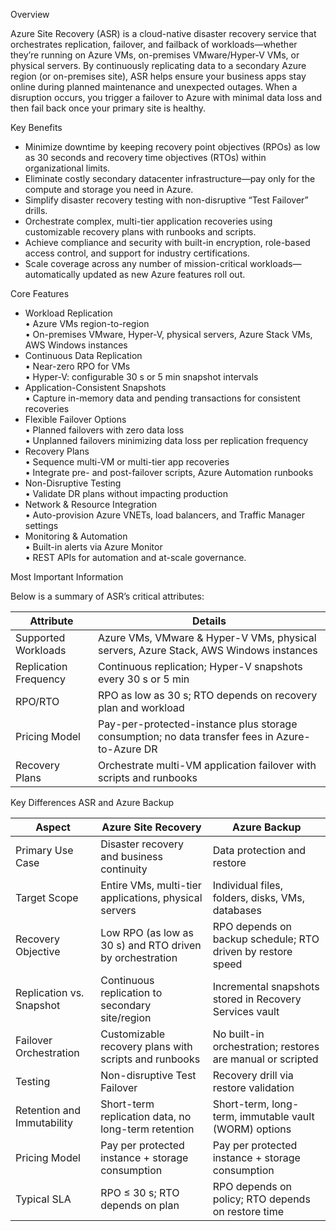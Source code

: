 
Overview

Azure Site Recovery (ASR) is a cloud-native disaster recovery service that orchestrates replication, failover, and failback of workloads—whether they’re running on Azure VMs, on-premises VMware/Hyper-V VMs, or physical servers. By continuously replicating data to a secondary Azure region (or on-premises site), ASR helps ensure your business apps stay online during planned maintenance and unexpected outages. When a disruption occurs, you trigger a failover to Azure with minimal data loss and then fail back once your primary site is healthy.

Key Benefits

- Minimize downtime by keeping recovery point objectives (RPOs) as low as 30 seconds and recovery time objectives (RTOs) within organizational limits.
- Eliminate costly secondary datacenter infrastructure—pay only for the compute and storage you need in Azure.
- Simplify disaster recovery testing with non-disruptive “Test Failover” drills.
- Orchestrate complex, multi-tier application recoveries using customizable recovery plans with runbooks and scripts.
- Achieve compliance and security with built-in encryption, role-based access control, and support for industry certifications.
- Scale coverage across any number of mission-critical workloads—automatically updated as new Azure features roll out.

Core Features

- Workload Replication  
    • Azure VMs region-to-region  
    • On-premises VMware, Hyper-V, physical servers, Azure Stack VMs, AWS Windows instances
- Continuous Data Replication  
    • Near-zero RPO for VMs  
    • Hyper-V: configurable 30 s or 5 min snapshot intervals
- Application-Consistent Snapshots  
    • Capture in-memory data and pending transactions for consistent recoveries
- Flexible Failover Options  
    • Planned failovers with zero data loss  
    • Unplanned failovers minimizing data loss per replication frequency
- Recovery Plans  
    • Sequence multi-VM or multi-tier app recoveries  
    • Integrate pre- and post-failover scripts, Azure Automation runbooks
- Non-Disruptive Testing  
    • Validate DR plans without impacting production
- Network & Resource Integration  
    • Auto-provision Azure VNETs, load balancers, and Traffic Manager settings
- Monitoring & Automation  
    • Built-in alerts via Azure Monitor  
    • REST APIs for automation and at-scale governance.

Most Important Information

Below is a summary of ASR’s critical attributes:

|Attribute|Details|
|---|---|
|Supported Workloads|Azure VMs, VMware & Hyper-V VMs, physical servers, Azure Stack, AWS Windows instances|
|Replication Frequency|Continuous replication; Hyper-V snapshots every 30 s or 5 min|
|RPO/RTO|RPO as low as 30 s; RTO depends on recovery plan and workload|
|Pricing Model|Pay-per-protected-instance plus storage consumption; no data transfer fees in Azure-to-Azure DR|
|Recovery Plans|Orchestrate multi-VM application failover with scripts and runbooks|

Key Differences ASR and Azure Backup

|Aspect|Azure Site Recovery|Azure Backup|
|---|---|---|
|Primary Use Case|Disaster recovery and business continuity|Data protection and restore|
|Target Scope|Entire VMs, multi-tier applications, physical servers|Individual files, folders, disks, VMs, databases|
|Recovery Objective|Low RPO (as low as 30 s) and RTO driven by orchestration|RPO depends on backup schedule; RTO driven by restore speed|
|Replication vs. Snapshot|Continuous replication to secondary site/region|Incremental snapshots stored in Recovery Services vault|
|Failover Orchestration|Customizable recovery plans with scripts and runbooks|No built-in orchestration; restores are manual or scripted|
|Testing|Non-disruptive Test Failover|Recovery drill via restore validation|
|Retention and Immutability|Short-term replication data, no long-term retention|Short-term, long-term, immutable vault (WORM) options|
|Pricing Model|Pay per protected instance + storage consumption|Pay per protected instance + storage consumption|
|Typical SLA|RPO ≤ 30 s; RTO depends on plan|RPO depends on policy; RTO depends on restore time|